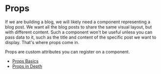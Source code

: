 # Props

If we are building a blog, we will likely need a component representing a blog post. We want all the blog posts to share the same visual layout, but with different content. Such a component won't be useful unless you can pass data to it, such as the title and content of the specific post we want to display. That's where props come in.

Props are custom attributes you can register on a component. 

- [Props Basics](https://vuejs.org/guide/essentials/component-basics.html#passing-props)
- [Props in Depth](https://vuejs.org/guide/components/props.html)


